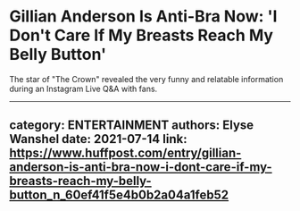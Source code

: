 # Gillian Anderson Is Anti-Bra Now: 'I Don't Care If My Breasts Reach My Belly Button'

The star of "The Crown" revealed the very funny and relatable information during an Instagram Live Q&A with fans.

---
category: ENTERTAINMENT
authors: Elyse Wanshel
date: 2021-07-14
link: https://www.huffpost.com/entry/gillian-anderson-is-anti-bra-now-i-dont-care-if-my-breasts-reach-my-belly-button_n_60ef41f5e4b0b2a04a1feb52
---
